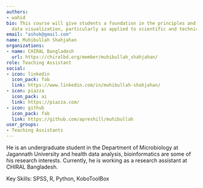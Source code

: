 ```yaml
---
authors:
- wahid
bio: This course will give students a foundation in the principles and practice of
  data visualization, particularly as applied to scientific and technical data.
email: "ashok@gmail.com"
name: Muhibullah Shahjahan
organizations:
- name: CHIRAL Bangladesh
  url: https://chiralbd.org/member/muhibullah_shahjahan/
role: Teaching Assistant
social:
- icon: linkedin
  icon_pack: fab
  link: https://www.linkedin.com/in/muhibullah-shahjahan/
- icon: piazza
  icon_pack: ai
  link: https://piazza.com/
- icon: github
  icon_pack: fab
  link: https://github.com/apreshill/muhibullah
user_groups:
- Teaching Assistants
---
```


He is an undergraduate student in the Department of Microbiology at Jagannath University and health data analysis, bioinformatics are some of his research interests.  Currently, he is working as a research assistant at CHIRAL Bangladesh. 

Key Skills: SPSS, R, Python, KoboToolBox
